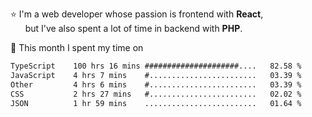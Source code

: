 ⭐ I'm a web developer whose passion is frontend with <b>React</b>,<br/>
&nbsp; &nbsp; &nbsp; but I've also spent a lot of time in backend with <b>PHP</b>.

📅 This month I spent my time on

<!--START_SECTION:waka-->

```txt
TypeScript    100 hrs 16 mins #####################....   82.58 %
JavaScript    4 hrs 7 mins    #........................   03.39 %
Other         4 hrs 6 mins    #........................   03.39 %
CSS           2 hrs 27 mins   #........................   02.02 %
JSON          1 hr 59 mins    .........................   01.64 %
```

<!--END_SECTION:waka-->
